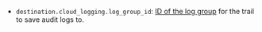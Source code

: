 
* `destination.cloud_logging.log_group_id`: [ID of the log group](../../logging/operations/get-group.md) for the trail to save audit logs to.